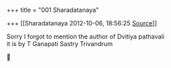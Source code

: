 +++
title = "001 Sharadatanaya"

+++
[[Sharadatanaya	2012-10-06, 18:56:25 [Source](https://groups.google.com/g/bvparishat/c/616V_Yk9a3Q)]]



Sorry I forgot to mention the author of Dvitiya pathavali  
it is by T Ganapati Sastry Trivandrum  



